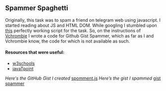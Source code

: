 ## Spammer Spaghetti
Originally, this task was to spam a friend on telegram web using javascript. I started reading about JS and HTML DOM. While googling I
stumbled upon [this](https://gist.github.com/scriptnull/7877b404f33de2b7445a) perfectly working script for the task. So, on the instructions
of [Vchrombie](https://github.com/vchrombie) I wrote a code for Github Gist Spammer, which as far as I and Vchrombie know, the code for which
is not available as such.
#### Resources that were useful:
* [w3schools](https://www.w3schools.com/js/js_htmldom_document.asp)
* [javaTpoint](https://www.javatpoint.com/what-is-vanilla-javascript)

*Here's the GitHub Gist I created* [spomment.js](https://gist.github.com/aksHITa47/66b5181ad7f140b9b190273710501569)
*Here’s the gist I spammed* [gist spammer](https://gist.github.com/vchrombie/40c8c28ff8c8bcf207c563e939304726)
